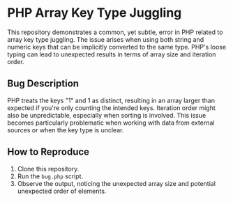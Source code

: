 # PHP Array Key Type Juggling

This repository demonstrates a common, yet subtle, error in PHP related to array key type juggling.  The issue arises when using both string and numeric keys that can be implicitly converted to the same type. PHP's loose typing can lead to unexpected results in terms of array size and iteration order.

## Bug Description

PHP treats the keys "1" and 1 as distinct, resulting in an array larger than expected if you're only counting the intended keys. Iteration order might also be unpredictable, especially when sorting is involved. This issue becomes particularly problematic when working with data from external sources or when the key type is unclear.

## How to Reproduce

1. Clone this repository.
2. Run the `bug.php` script.
3. Observe the output, noticing the unexpected array size and potential unexpected order of elements.